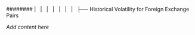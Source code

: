 ######## |   |   |   |   |   |   |   ├── Historical Volatility for Foreign Exchange Pairs

*Add content here*